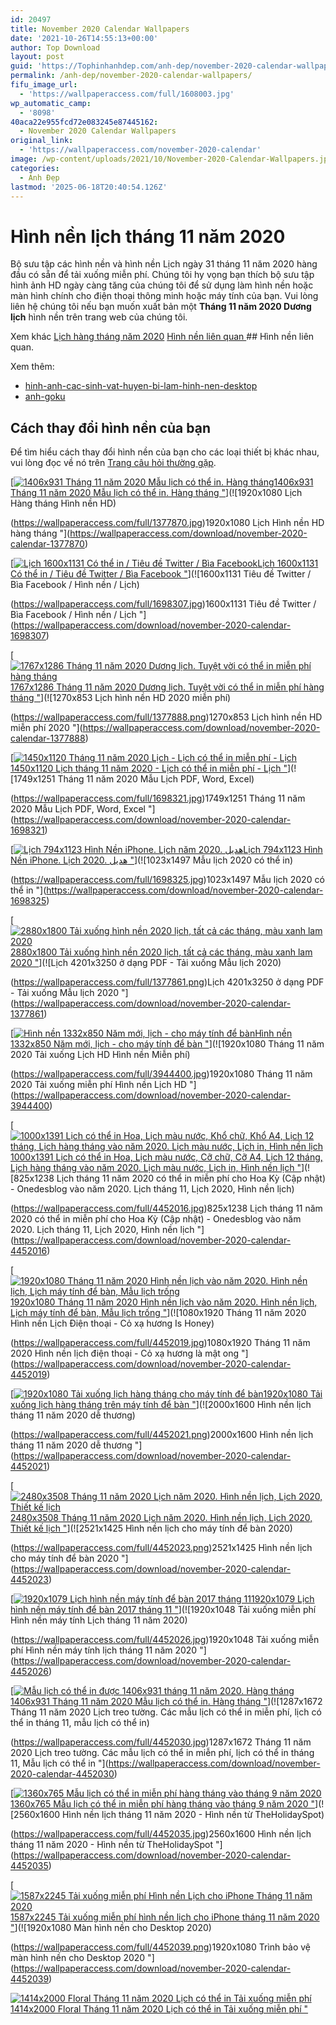 ```yaml
---
id: 20497
title: November 2020 Calendar Wallpapers
date: '2021-10-26T14:55:13+00:00'
author: Top Download
layout: post
guid: 'https://Tophinhanhdep.com/anh-dep/november-2020-calendar-wallpapers/'
permalink: /anh-dep/november-2020-calendar-wallpapers/
fifu_image_url:
  - 'https://wallpaperaccess.com/full/1608003.jpg'
wp_automatic_camp:
  - '8098'
40aca22e955fcd72e083245e87445162:
  - November 2020 Calendar Wallpapers
original_link:
  - 'https://wallpaperaccess.com/november-2020-calendar'
image: /wp-content/uploads/2021/10/November-2020-Calendar-Wallpapers.jpg
categories:
  - Ảnh Đẹp
lastmod: '2025-06-18T20:40:54.126Z'
---
```

# Hình nền lịch tháng 11 năm 2020

Bộ sưu tập các hình nền và hình nền Lịch ngày 31 tháng 11 năm 2020 hàng đầu có sẵn để tải xuống miễn phí. Chúng tôi hy vọng bạn thích bộ sưu tập hình ảnh HD ngày càng tăng của chúng tôi để sử dụng làm hình nền hoặc màn hình chính cho điện thoại thông minh hoặc máy tính của bạn. Vui lòng liên hệ chúng tôi nếu bạn muốn xuất bản một **Tháng 11 năm 2020 Dương lịch** hình nền trên trang web của chúng tôi.

Xem khác [Lịch hàng tháng năm 2020](https://wallpaperaccess.com/list/2020-monthly-calendars) [Hình nền liên quan ](#related) ## Hình nền liên quan.

   
 Xem thêm:

   
- [hinh-anh-cac-sinh-vat-huyen-bi-lam-hinh-nen-desktop](https://tophinhanhdep.com/hinh-nen-dep/hinh-anh-cac-sinh-vat-huyen-bi-lam-hinh-nen-desktop/)
- [anh-goku](https://tophinhanhdep.com/anh-anime/anh-goku/)

## Cách thay đổi hình nền của bạn

Để tìm hiểu cách thay đổi hình nền của bạn cho các loại thiết bị khác nhau, vui lòng đọc về nó trên [Trang câu hỏi thường gặp](https://tophinhanhdep.com/faq/).

  
[[![1406x931 Tháng 11 năm 2020 Mẫu lịch có thể in.  Hàng tháng](https://wallpaperaccess.com/full/1608003.jpg)1406x931 Tháng 11 năm 2020 Mẫu lịch có thể in. Hàng tháng "](https://wallpaperaccess.com/download/november-2020-calendar-1608003)](![1920x1080 Lịch Hàng tháng Hình nền HD)

(https://wallpaperaccess.com/full/1377870.jpg)1920x1080 Lịch Hình nền HD hàng tháng "](https://wallpaperaccess.com/download/november-2020-calendar-1377870)

[[![Lịch 1600x1131 Có thể in / Tiêu đề Twitter / Bìa Facebook](https://wallpaperaccess.com/full/1377899.jpg)Lịch 1600x1131 Có thể in / Tiêu đề Twitter / Bìa Facebook "](https://wallpaperaccess.com/download/november-2020-calendar-1377899)](![1600x1131 Tiêu đề Twitter / Bìa Facebook / Hình nền / Lịch)

(https://wallpaperaccess.com/full/1698307.jpg)1600x1131 Tiêu đề Twitter / Bìa Facebook / Hình nền / Lịch "](https://wallpaperaccess.com/download/november-2020-calendar-1698307)

[[![1767x1286 Tháng 11 năm 2020 Dương lịch.  Tuyệt vời có thể in miễn phí hàng tháng](https://wallpaperaccess.com/full/1698308.jpg)1767x1286 Tháng 11 năm 2020 Dương lịch. Tuyệt vời có thể in miễn phí hàng tháng "](https://wallpaperaccess.com/download/november-2020-calendar-1698308)](![1270x853 Lịch hình nền HD 2020 miễn phí)

(https://wallpaperaccess.com/full/1377888.png)1270x853 Lịch hình nền HD miễn phí 2020 "](https://wallpaperaccess.com/download/november-2020-calendar-1377888)

[[![1450x1120 Tháng 11 năm 2020 Lịch - Lịch có thể in miễn phí - Lịch](https://wallpaperaccess.com/full/1698311.jpg)1450x1120 Lịch tháng 11 năm 2020 - Lịch có thể in miễn phí - Lịch "](https://wallpaperaccess.com/download/november-2020-calendar-1698311)](![1749x1251 Tháng 11 năm 2020 Mẫu Lịch PDF, Word, Excel)

(https://wallpaperaccess.com/full/1698321.jpg)1749x1251 Tháng 11 năm 2020 Mẫu Lịch PDF, Word, Excel "](https://wallpaperaccess.com/download/november-2020-calendar-1698321)

[[![Lịch 794x1123 Hình Nền iPhone.  Lịch năm 2020. هديل](https://wallpaperaccess.com/full/1698324.jpg)Lịch 794x1123 Hình Nền iPhone. Lịch 2020. هديل "](https://wallpaperaccess.com/download/november-2020-calendar-1698324)](![1023x1497 Mẫu lịch 2020 có thể in)

(https://wallpaperaccess.com/full/1698325.jpg)1023x1497 Mẫu lịch 2020 có thể in "](https://wallpaperaccess.com/download/november-2020-calendar-1698325)

[[![2880x1800 Tải xuống hình nền 2020 lịch, tất cả các tháng, màu xanh lam 2020](https://wallpaperaccess.com/full/1377895.jpg)2880x1800 Tải xuống hình nền 2020 lịch, tất cả các tháng, màu xanh lam 2020 "](https://wallpaperaccess.com/download/november-2020-calendar-1377895)](![Lịch 4201x3250 ở dạng PDF - Tải xuống Mẫu lịch 2020)

(https://wallpaperaccess.com/full/1377861.png)Lịch 4201x3250 ở dạng PDF - Tải xuống Mẫu lịch 2020 "](https://wallpaperaccess.com/download/november-2020-calendar-1377861)

[[![Hình nền 1332x850 Năm mới, lịch - cho máy tính để bàn](https://wallpaperaccess.com/full/1698344.jpg)Hình nền 1332x850 Năm mới, lịch - cho máy tính để bàn "](https://wallpaperaccess.com/download/november-2020-calendar-1698344)](![1920x1080 Tháng 11 năm 2020 Tải xuống Lịch HD Hình nền Miễn phí)

(https://wallpaperaccess.com/full/3944400.jpg)1920x1080 Tháng 11 năm 2020 Tải xuống miễn phí Hình nền Lịch HD "](https://wallpaperaccess.com/download/november-2020-calendar-3944400)

[[![1000x1391 Lịch có thể in Hoa, Lịch màu nước, Khổ chữ, Khổ A4, Lịch 12 tháng, Lịch hàng tháng vào năm 2020. Lịch màu nước, Lịch in, Hình nền lịch](https://wallpaperaccess.com/full/4452014.jpg)1000x1391 Lịch có thể in Hoa, Lịch màu nước, Cỡ chữ, Cỡ A4, Lịch 12 tháng, Lịch hàng tháng vào năm 2020. Lịch màu nước, Lịch in, Hình nền lịch "](https://wallpaperaccess.com/download/november-2020-calendar-4452014)](![825x1238 Lịch tháng 11 năm 2020 có thể in miễn phí cho Hoa Kỳ (Cập nhật) - Onedesblog vào năm 2020. Lịch tháng 11, Lịch 2020, Hình nền lịch)

(https://wallpaperaccess.com/full/4452016.jpg)825x1238 Lịch tháng 11 năm 2020 có thể in miễn phí cho Hoa Kỳ (Cập nhật) - Onedesblog vào năm 2020. Lịch tháng 11, Lịch 2020, Hình nền lịch "](https://wallpaperaccess.com/download/november-2020-calendar-4452016)

[[![1920x1080 Tháng 11 năm 2020 Hình nền lịch vào năm 2020. Hình nền lịch, Lịch máy tính để bàn, Mẫu lịch trống](https://wallpaperaccess.com/full/4452018.png)1920x1080 Tháng 11 năm 2020 Hình nền lịch vào năm 2020. Hình nền lịch, Lịch máy tính để bàn, Mẫu lịch trống "](https://wallpaperaccess.com/download/november-2020-calendar-4452018)](![1080x1920 Tháng 11 năm 2020 Hình nền Lịch Điện thoại - Cỏ xạ hương Is Honey)

(https://wallpaperaccess.com/full/4452019.jpg)1080x1920 Tháng 11 năm 2020 Hình nền lịch điện thoại - Cỏ xạ hương là mật ong "](https://wallpaperaccess.com/download/november-2020-calendar-4452019)

[[![1920x1080 Tải xuống lịch hàng tháng cho máy tính để bàn](https://wallpaperaccess.com/full/4452020.jpg)1920x1080 Tải xuống lịch hàng tháng trên máy tính để bàn "](https://wallpaperaccess.com/download/november-2020-calendar-4452020)](![2000x1600 Hình nền lịch tháng 11 năm 2020 dễ thương)

(https://wallpaperaccess.com/full/4452021.png)2000x1600 Hình nền lịch tháng 11 năm 2020 dễ thương "](https://wallpaperaccess.com/download/november-2020-calendar-4452021)

[[![2480x3508 Tháng 11 năm 2020 Lịch năm 2020. Hình nền lịch, Lịch 2020, Thiết kế lịch](https://wallpaperaccess.com/full/4452022.jpg)2480x3508 Tháng 11 năm 2020 Lịch năm 2020. Hình nền lịch, Lịch 2020, Thiết kế lịch "](https://wallpaperaccess.com/download/november-2020-calendar-4452022)](![2521x1425 Hình nền lịch cho máy tính để bàn 2020)

(https://wallpaperaccess.com/full/4452023.png)2521x1425 Hình nền lịch cho máy tính để bàn 2020 "](https://wallpaperaccess.com/download/november-2020-calendar-4452023)

[[![1920x1079 Lịch hình nền máy tính để bàn 2017 tháng 11](https://wallpaperaccess.com/full/255888.jpg)1920x1079 Lịch hình nền máy tính để bàn 2017 tháng 11 "](https://wallpaperaccess.com/download/november-2020-calendar-255888)](![1920x1048 Tải xuống miễn phí Hình nền máy tính Lịch tháng 11 năm 2020)

(https://wallpaperaccess.com/full/4452026.jpg)1920x1048 Tải xuống miễn phí Hình nền máy tính lịch tháng 11 năm 2020 "](https://wallpaperaccess.com/download/november-2020-calendar-4452026)

[[![Mẫu lịch có thể in được 1406x931 tháng 11 năm 2020.  Hàng tháng](https://wallpaperaccess.com/full/1608003.jpg)1406x931 Tháng 11 năm 2020 Mẫu lịch có thể in. Hàng tháng "](https://wallpaperaccess.com/download/november-2020-calendar-1608003)](![1287x1672 Tháng 11 năm 2020 Lịch treo tường.  Các mẫu lịch có thể in miễn phí, lịch có thể in tháng 11, mẫu lịch có thể in)

(https://wallpaperaccess.com/full/4452030.jpg)1287x1672 Tháng 11 năm 2020 Lịch treo tường. Các mẫu lịch có thể in miễn phí, lịch có thể in tháng 11, Mẫu lịch có thể in "](https://wallpaperaccess.com/download/november-2020-calendar-4452030)

[[![1360x765 Mẫu lịch có thể in miễn phí hàng tháng vào tháng 9 năm 2020](https://wallpaperaccess.com/full/4452033.jpg)1360x765 Mẫu lịch có thể in miễn phí hàng tháng vào tháng 9 năm 2020 "](https://wallpaperaccess.com/download/november-2020-calendar-4452033)](![2560x1600 Hình nền lịch tháng 11 năm 2020 - Hình nền từ TheHolidaySpot)

(https://wallpaperaccess.com/full/4452035.jpg)2560x1600 Hình nền lịch tháng 11 năm 2020 - Hình nền từ TheHolidaySpot "](https://wallpaperaccess.com/download/november-2020-calendar-4452035)

[[![1587x2245 Tải xuống miễn phí Hình nền Lịch cho iPhone Tháng 11 năm 2020](https://wallpaperaccess.com/full/4452036.jpg)1587x2245 Tải xuống miễn phí hình nền lịch cho iPhone tháng 11 năm 2020 "](https://wallpaperaccess.com/download/november-2020-calendar-4452036)](![1920x1080 Màn hình nền cho Desktop 2020)

(https://wallpaperaccess.com/full/4452039.png)1920x1080 Trình bảo vệ màn hình nền cho Desktop 2020 "](https://wallpaperaccess.com/download/november-2020-calendar-4452039)

[![1414x2000 Floral Tháng 11 năm 2020 Lịch có thể in Tải xuống miễn phí](https://wallpaperaccess.com/full/4452044.jpg)1414x2000 Floral Tháng 11 năm 2020 Lịch có thể in Tải xuống miễn phí "](https://wallpaperaccess.com/download/november-2020-calendar-4452044)
